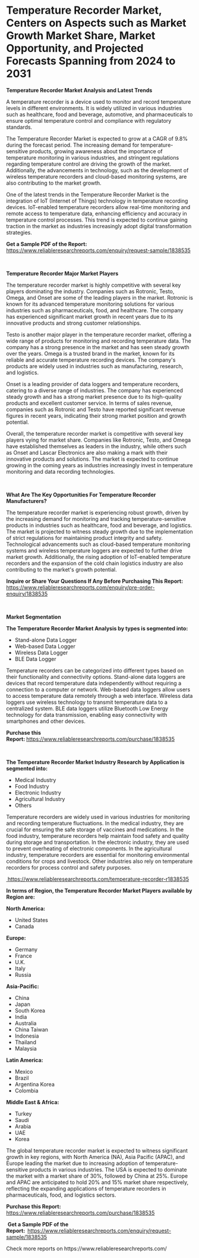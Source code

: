 <p><h1>Temperature Recorder Market, Centers on Aspects such as Market Growth Market Share, Market Opportunity, and Projected Forecasts Spanning from 2024 to 2031</h1></p><p><strong>Temperature Recorder Market Analysis and Latest Trends</strong></p>
<p><p>A temperature recorder is a device used to monitor and record temperature levels in different environments. It is widely utilized in various industries such as healthcare, food and beverage, automotive, and pharmaceuticals to ensure optimal temperature control and compliance with regulatory standards.</p><p>The Temperature Recorder Market is expected to grow at a CAGR of 9.8% during the forecast period. The increasing demand for temperature-sensitive products, growing awareness about the importance of temperature monitoring in various industries, and stringent regulations regarding temperature control are driving the growth of the market. Additionally, the advancements in technology, such as the development of wireless temperature recorders and cloud-based monitoring systems, are also contributing to the market growth.</p><p>One of the latest trends in the Temperature Recorder Market is the integration of IoT (Internet of Things) technology in temperature recording devices. IoT-enabled temperature recorders allow real-time monitoring and remote access to temperature data, enhancing efficiency and accuracy in temperature control processes. This trend is expected to continue gaining traction in the market as industries increasingly adopt digital transformation strategies.</p></p>
<p><strong>Get a Sample PDF of the Report:&nbsp;</strong> <a href="https://www.reliableresearchreports.com/enquiry/request-sample/1838535">https://www.reliableresearchreports.com/enquiry/request-sample/1838535</a></p>
<p>&nbsp;</p>
<p><strong>Temperature Recorder Major Market Players</strong></p>
<p><p>The temperature recorder market is highly competitive with several key players dominating the industry. Companies such as Rotronic, Testo, Omega, and Onset are some of the leading players in the market. Rotronic is known for its advanced temperature monitoring solutions for various industries such as pharmaceuticals, food, and healthcare. The company has experienced significant market growth in recent years due to its innovative products and strong customer relationships.</p><p>Testo is another major player in the temperature recorder market, offering a wide range of products for monitoring and recording temperature data. The company has a strong presence in the market and has seen steady growth over the years. Omega is a trusted brand in the market, known for its reliable and accurate temperature recording devices. The company's products are widely used in industries such as manufacturing, research, and logistics.</p><p>Onset is a leading provider of data loggers and temperature recorders, catering to a diverse range of industries. The company has experienced steady growth and has a strong market presence due to its high-quality products and excellent customer service. In terms of sales revenue, companies such as Rotronic and Testo have reported significant revenue figures in recent years, indicating their strong market position and growth potential.</p><p>Overall, the temperature recorder market is competitive with several key players vying for market share. Companies like Rotronic, Testo, and Omega have established themselves as leaders in the industry, while others such as Onset and Lascar Electronics are also making a mark with their innovative products and solutions. The market is expected to continue growing in the coming years as industries increasingly invest in temperature monitoring and data recording technologies.</p></p>
<p>&nbsp;</p>
<p><strong>What Are The Key Opportunities For Temperature Recorder Manufacturers?</strong></p>
<p><p>The temperature recorder market is experiencing robust growth, driven by the increasing demand for monitoring and tracking temperature-sensitive products in industries such as healthcare, food and beverage, and logistics. The market is projected to witness steady growth due to the implementation of strict regulations for maintaining product integrity and safety. Technological advancements such as cloud-based temperature monitoring systems and wireless temperature loggers are expected to further drive market growth. Additionally, the rising adoption of IoT-enabled temperature recorders and the expansion of the cold chain logistics industry are also contributing to the market's growth potential.</p></p>
<p><strong>Inquire or Share Your Questions If Any Before Purchasing This Report:</strong> <a href="https://www.reliableresearchreports.com/enquiry/pre-order-enquiry/1838535">https://www.reliableresearchreports.com/enquiry/pre-order-enquiry/1838535</a></p>
<p>&nbsp;</p>
<p><strong>Market Segmentation</strong></p>
<p><strong>The Temperature Recorder Market Analysis by types is segmented into:</strong></p>
<p><ul><li>Stand-alone Data Logger</li><li>Web-based Data Logger</li><li>Wireless Data Logger</li><li>BLE Data Logger</li></ul></p>
<p><p>Temperature recorders can be categorized into different types based on their functionality and connectivity options. Stand-alone data loggers are devices that record temperature data independently without requiring a connection to a computer or network. Web-based data loggers allow users to access temperature data remotely through a web interface. Wireless data loggers use wireless technology to transmit temperature data to a centralized system. BLE data loggers utilize Bluetooth Low Energy technology for data transmission, enabling easy connectivity with smartphones and other devices.</p></p>
<p><strong>Purchase this Report:&nbsp;</strong><a href="https://www.reliableresearchreports.com/purchase/1838535">https://www.reliableresearchreports.com/purchase/1838535</a></p>
<p>&nbsp;</p>
<p><strong>The Temperature Recorder Market Industry Research by Application is segmented into:</strong></p>
<p><ul><li>Medical Industry</li><li>Food Industry</li><li>Electronic Industry</li><li>Agricultural Industry</li><li>Others</li></ul></p>
<p><p>Temperature recorders are widely used in various industries for monitoring and recording temperature fluctuations. In the medical industry, they are crucial for ensuring the safe storage of vaccines and medications. In the food industry, temperature recorders help maintain food safety and quality during storage and transportation. In the electronic industry, they are used to prevent overheating of electronic components. In the agricultural industry, temperature recorders are essential for monitoring environmental conditions for crops and livestock. Other industries also rely on temperature recorders for process control and safety purposes.</p></p>
<p><a href="https://www.reliableresearchreports.com/temperature-recorder-r1838535">&nbsp;https://www.reliableresearchreports.com/temperature-recorder-r1838535</a></p>
<p><strong>In terms of Region, the Temperature Recorder Market Players available by Region are:</strong></p>
<p>
    <p> <strong> North America: </strong>
        <ul>
            <li>United States</li>
            <li>Canada</li>
        </ul>
        </p> 
    <p> <strong> Europe: </strong>
        <ul>
            <li>Germany</li>
            <li>France</li>
            <li>U.K.</li>
            <li>Italy</li>
            <li>Russia</li>
        </ul>
        </p> 
    <p> <strong> Asia-Pacific: </strong>
        <ul>
            <li>China</li>
            <li>Japan</li>
            <li>South Korea</li>
            <li>India</li>
            <li>Australia</li>
            <li>China Taiwan</li>
            <li>Indonesia</li>
            <li>Thailand</li>
            <li>Malaysia</li>
        </ul>
        </p> 
    <p> <strong> Latin America: </strong>
        <ul>
            <li>Mexico</li>
            <li>Brazil</li>
            <li>Argentina Korea</li>
            <li>Colombia</li>
        </ul>
        </p> 
    <p> <strong> Middle East & Africa: </strong>
        <ul>
            <li>Turkey</li>
            <li>Saudi</li>
            <li>Arabia</li>
            <li>UAE</li>
            <li>Korea</li>
        </ul>
    </p>
    </p>
<p><p>The global temperature recorder market is expected to witness significant growth in key regions, with North America (NA), Asia Pacific (APAC), and Europe leading the market due to increasing adoption of temperature-sensitive products in various industries. The USA is expected to dominate the market with a market share of 30%, followed by China at 25%. Europe and APAC are anticipated to hold 20% and 15% market share respectively, reflecting the expanding applications of temperature recorders in pharmaceuticals, food, and logistics sectors.</p></p>
<p><strong>Purchase this Report: </strong><a href="https://www.reliableresearchreports.com/purchase/1838535">https://www.reliableresearchreports.com/purchase/1838535</a></p>
<p>&nbsp;<strong>Get a Sample PDF of the Report:&nbsp;&nbsp;</strong><a href="https://www.reliableresearchreports.com/enquiry/request-sample/1838535">https://www.reliableresearchreports.com/enquiry/request-sample/1838535</a></p>
<p><strong></strong></p>
<p>Check more reports on https://www.reliableresearchreports.com/</p>
